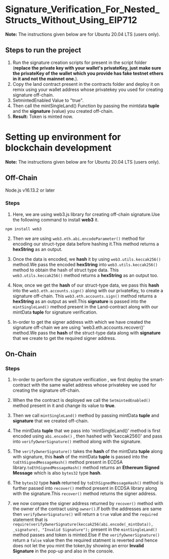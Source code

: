 # Signature_Verification_For_Nested_Structs_Without_Using_EIP712
 
**Note:** The instructions given below are for Ubuntu 20.04 LTS (users only).

## Steps to run the project

1. Run the signature creation scripts for present in the script folder (**replace the private key with your wallet's privateKey,
   just make sure the privateKey of the wallet which you provide has fake testnet ethers in it and not the mainnet one.**).
2. Copy the land contract present in the contracts folder and deploy it on remix using your wallet address whose privatekey you used for creating signature 
   off-chain. 
3. SetmintedEnabled Value to "true".
4. Then call the mintSingleLand() Function by passing the mintdata **tuple** and the **signature** (value) you created off-chain.
5. **Result:** Token is minted now.

# Setting up environment for blockchain development  

**Note:** The instructions given below are for Ubuntu 20.04 LTS (users only).


## Off-Chain

Node.js v16.13.2 or later

### Steps

1. Here, we are using web3.js library for creating off-chain signature.Use the following command to install **web3** it.

`npm install web3`

2. Then we are using `web3.eth.abi.encodeParameter()` method for encoding our struct-type data before hashing it.This method returns a **hexString** as an output. 

3. Once the data is encoded, we **hash** it by using `web3.utils.keccak256()` method.We pass the encoded **hexString** into `web3.utils.keccak256()` method to obtain the hash of struct type data.
This `web3.utils.keccak256()` method returns a **hexString** as an output too.

4. Now, once we get the **hash** of our struct-type data, we pass this **hash** into the `web3.eth.accounts.sign()` along with our privateKey, to create a signature off-chain.
 This `web3.eth.accounts.sign()` method returns a **hexString** as an output as well.This **signature** is passed into the `mintSingleLand()` method present in the Land-contract along with our mintData **tuple** for signature verification.

5. In-order to get the signer address with which we have created the signature off-chain we are using 'web3.eth.accounts.recover()' method.We pass the **hash** of the struct-type data along with **signature** that we create to get the required signer address. 


## On-Chain


### Steps
1. In-order to perform the signature verification , we first deploy the smart-contract with the same  wallet address whose privatekey we used for creating the signature off-chain.

2. When the the contract is deployed we call the `SetmintedEnabled()` method present in it and change its value to **true**.

3. Then we call  `mintSingleLand()` method by passing mintData **tuple** and **signature** that we created off-chain.

4. The mintData **tuple** that we pass into 'mintSingleLand()' method is first encoded using `abi.encode()` , then hashed with 'keccak256()' and pass into `verifyOwnerSignature()` method along with the signature.

5. The `verifyOwnerSignature()` takes the **hash** of the mintData **tuple** along with signature, this **hash** of the mintData **tuple** is passed into the `toEthSignedMessageHash()` method present in ECDSA library.`toEthSignedMessageHash()` method returns an **Ethereum Signed Message** which is also `bytes32` type **hash**.

6. The ``bytes32`` type **hash** returned by `toEthSignedMessageHash()` method is further passed into `recover()` method present in ECDSA library along with the signature.This `recover()` method returns the signer address.

7. we now compare the signer address returned by `recover()` method with the owner of the contract using `owner()`.If both the addresses are same then `verifyOwnerSignature()` will return a `true` value and 	the `required` statement that is `require(verifyOwnerSignature(keccak256(abi.encode(_mintData)), _signature), "Invalid Signature");` present in the `mintSingleLand()` method passes and token is minted.Else if the `verifyOwnerSignature()` return a `false` value then the required statment is reverted and hence does not let the you mint the token,by showing an error **Invalid Signature** in the pop-up and also in the console.
